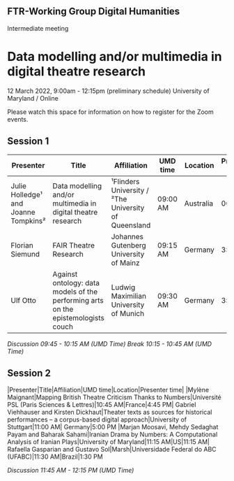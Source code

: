 ## FTR-Working Group Digital Humanities 
Intermediate meeting

# Data modelling and/or multimedia in digital theatre research
12 March 2022, 9:00am - 12:15pm (preliminary schedule)
University of Maryland / Online

Please watch this space for information on how to register for the Zoom events.

## Session 1
|Presenter|Title|Affiliation|UMD time|Location|Presenter time|
|--|--|--|--|--|--|
|Julie Holledge¹ and Joanne Tompkins²|Data modelling and/or multimedia in digital theatre research|¹Flinders University / ²The University of Queensland |09:00 AM | Australia | 00:00 AM
|Florian Siemund |FAIR Theatre Research|Johannes Gutenberg University of Mainz|09:15 AM|Germany|3:15 PM
|Ulf Otto|Against ontology: data models of the performing arts on the epistemologists couch|Ludwig Maximilian University of Munich|09:30 AM|Germany|3:30PM

_Discussion 09:45 - 10:15 AM (UMD Time)_
_Break 10:15 - 10:45 AM (UMD Time)_

## Session 2
|Presenter|Title|Affiliation|UMD time|Location|Presenter time|
|Mylène Maignant|Mapping British Theatre Criticism Thanks to Numbers|Université PSL (Paris Sciences & Lettres)|10:45 AM|France|4:45 PM|
Gabriel Viehhauser and Kirsten Dickhaut|Theater texts as sources for historical performances – a corpus-based digital approach|University of Stuttgart|11:00 AM|
Germany|5:00 PM
|Marjan Moosavi, Mehdy Sedaghat Payam and Baharak Sahami|Iranian Drama by Numbers: A Computational Analysis of Iranian Plays|University of Maryland|11:15 AM|US|11:15 AM|
Rafaella Gasparian and Gustavo Sol|Marsh|Universidade Federal do ABC (UFABC)|11:30 AM|Brazil|1:30 PM

_Discussion 11:45 AM - 12:15 PM (UMD Time)_
